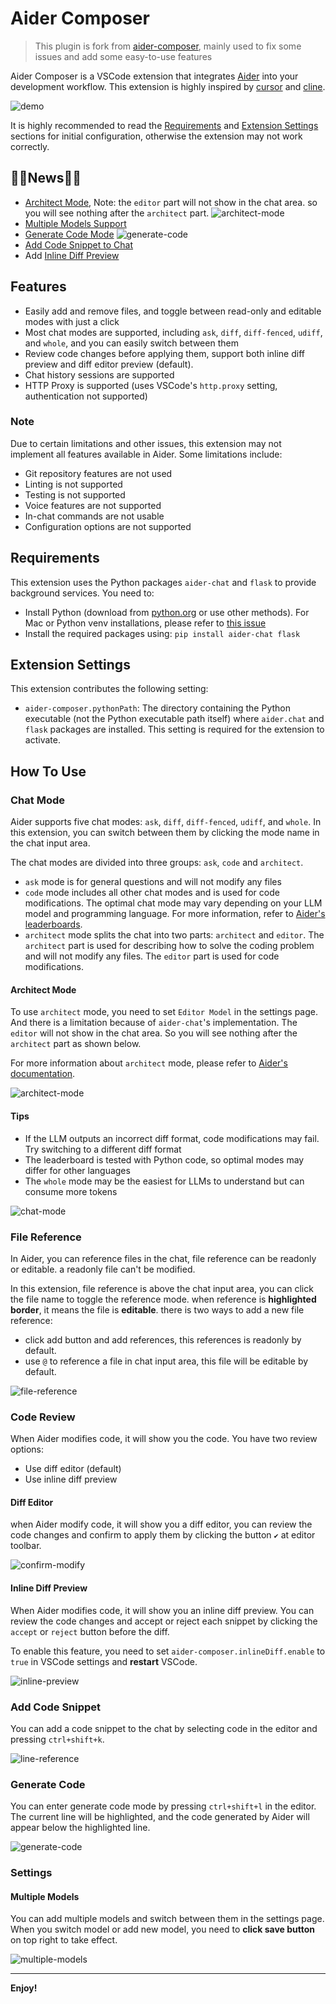# Aider Composer

> This plugin is fork from [aider-composer](https://github.com/lee88688/aider-composer), mainly used to fix some issues and add some easy-to-use features

Aider Composer is a VSCode extension that integrates [Aider](https://github.com/Aider-AI/aider) into your development workflow. This extension is highly inspired by [cursor](https://www.cursor.com/) and [cline](https://github.com/cline/cline).

![demo](./resources/demo.gif)

It is highly recommended to read the [Requirements](#requirements) and [Extension Settings](#extension-settings) sections for initial configuration, otherwise the extension may not work correctly.

## 🎉🎉News🎉🎉

- [Architect Mode](#architect-mode), Note: the `editor` part will not show in the chat area. so you will see nothing after the `architect` part.
  ![architect-mode](./resources/architect-mode.gif)
- [Multiple Models Support](#multiple-models)
- [Generate Code Mode](#generate-code)
  ![generate-code](./resources/generate-code.gif)
- [Add Code Snippet to Chat](#add-code-snippet)
- Add [Inline Diff Preview](#inline-diff-preview)

## Features

- Easily add and remove files, and toggle between read-only and editable modes with just a click
- Most chat modes are supported, including `ask`, `diff`, `diff-fenced`, `udiff`, and `whole`, and you can easily switch between them
- Review code changes before applying them, support both inline diff preview and diff editor preview (default).
- Chat history sessions are supported
- HTTP Proxy is supported (uses VSCode's `http.proxy` setting, authentication not supported)

### Note

Due to certain limitations and other issues, this extension may not implement all features available in Aider. Some limitations include:

- Git repository features are not used
- Linting is not supported
- Testing is not supported
- Voice features are not supported
- In-chat commands are not usable
- Configuration options are not supported

## Requirements

This extension uses the Python packages `aider-chat` and `flask` to provide background services. You need to:

- Install Python (download from [python.org](https://www.python.org/) or use other methods). For Mac or Python venv installations, please refer to [this issue](https://github.com/lee88688/aider-composer/issues/2)
- Install the required packages using: `pip install aider-chat flask`

## Extension Settings

This extension contributes the following setting:

- `aider-composer.pythonPath`: The directory containing the Python executable (not the Python executable path itself) where `aider.chat` and `flask` packages are installed. This setting is required for the extension to activate.

## How To Use

### Chat Mode

Aider supports five chat modes: `ask`, `diff`, `diff-fenced`, `udiff`, and `whole`. In this extension, you can switch between them by clicking the mode name in the chat input area.

The chat modes are divided into three groups: `ask`, `code` and `architect`.

- `ask` mode is for general questions and will not modify any files
- `code` mode includes all other chat modes and is used for code modifications. The optimal chat mode may vary depending on your LLM model and programming language. For more information, refer to [Aider's leaderboards](https://aider.chat/docs/leaderboards/).
- `architect` mode splits the chat into two parts: `architect` and `editor`. The `architect` part is used for describing how to solve the coding problem and will not modify any files. The `editor` part is used for code modifications.

#### Architect Mode

To use `architect` mode, you need to set `Editor Model` in the settings page. And there is a limitation because of `aider-chat`'s implementation. The `editor` will not show in the chat area. So you will see nothing after the `architect` part as shown below.

For more information about `architect` mode, please refer to [Aider's documentation](https://aider.chat/2024/09/26/architect.html).

![architect-mode](./resources/architect-mode.gif)

#### Tips

- If the LLM outputs an incorrect diff format, code modifications may fail. Try switching to a different diff format
- The leaderboard is tested with Python code, so optimal modes may differ for other languages
- The `whole` mode may be the easiest for LLMs to understand but can consume more tokens

![chat-mode](./resources/chat-mode.gif)

### File Reference

In Aider, you can reference files in the chat, file reference can be readonly or editable. a readonly file can't be modified.

In this extension, file reference is above the chat input area, you can click the file name to toggle the reference mode. when reference is **highlighted border**, it means the file is **editable**. there is two ways to add a new file reference:

- click add button and add references, this references is readonly by default.
- use `@` to reference a file in chat input area, this file will be editable by default.

![file-reference](./resources/file-reference.gif)

### Code Review

When Aider modifies code, it will show you the code. You have two review options:

- Use diff editor (default)
- Use inline diff preview

#### Diff Editor

when Aider modify code, it will show you a diff editor, you can review the code changes and confirm to apply them by clicking the button `✔` at editor toolbar.

![confirm-modify](./resources/confirm-modify.png)

#### Inline Diff Preview

When Aider modifies code, it will show you an inline diff preview. You can review the code changes and accept or reject each snippet by clicking the `accept` or `reject` button before the diff.

To enable this feature, you need to set `aider-composer.inlineDiff.enable` to `true` in VSCode settings and **restart** VSCode.

![inline-preview](./resources/inline-preview.gif)

### Add Code Snippet

You can add a code snippet to the chat by selecting code in the editor and pressing `ctrl+shift+k`.

![line-reference](./resources/line-reference.gif)

### Generate Code

You can enter generate code mode by pressing `ctrl+shift+l` in the editor. The current line will be highlighted, and the code generated by Aider will appear below the highlighted line.

![generate-code](./resources/generate-code.gif)

### Settings

#### Multiple Models

You can add multiple models and switch between them in the settings page. When you switch model or add new model, you need to **click save button** on top right to take effect.

![multiple-models](./resources/multiple-model.png)

---

**Enjoy!**
